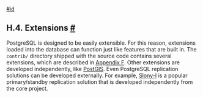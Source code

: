 [#id](#EXTERNAL-EXTENSIONS)

## H.4. Extensions [#](#EXTERNAL-EXTENSIONS)

PostgreSQL is designed to be easily extensible. For this reason, extensions loaded into the database can function just like features that are built in. The `contrib/` directory shipped with the source code contains several extensions, which are described in [Appendix F](contrib). Other extensions are developed independently, like [PostGIS](https://postgis.net/). Even PostgreSQL replication solutions can be developed externally. For example, [Slony-I](https://www.slony.info) is a popular primary/standby replication solution that is developed independently from the core project.
